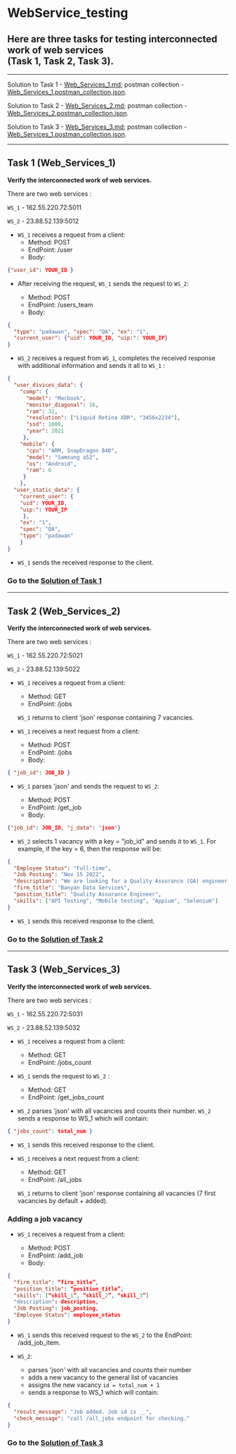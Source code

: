 # WebService_testing

## Here are three tasks for testing interconnected work of web services <br>(Task 1, Task 2, Task 3).

---

Solution to Task 1 - [Web_Services_1.md](https://github.com/dolcezza-ua/WebService_testing/blob/main/Web_Services_1.md); postman collection - [Web_Services_1.postman_collection.json](https://github.com/dolcezza-ua/WebService_testing/blob/main/Web_Services_1.postman_collection.json).

Solution to Task 2 - [Web_Services_2.md](https://github.com/dolcezza-ua/WebService_testing/blob/main/Web_Services_2.md); postman collection - [Web_Services_2.postman_collection.json](https://github.com/dolcezza-ua/WebService_testing/blob/main/Web_Services_2.postman_collection.json).

Solution to Task 3 - [Web_Services_3.md](https://github.com/dolcezza-ua/WebService_testing/blob/main/Web_Services_3.md); postman collection - [Web_Services_1.postman_collection.json](https://github.com/dolcezza-ua/WebService_testing/blob/main/Web_Services_3.postman_collection.json).

---

## Task 1 (Web_Services_1)

**Verify the interconnected work of web services.**

There are two web services :

`WS_1` - 162.55.220.72:5011

`WS_2` - 23.88.52.139:5012

- `WS_1` receives a request from a client:
  - Method: POST
  - EndPoint: /user
  - Body:

```json
{"user_id": YOUR_ID }
```

- After receiving the request, `WS_1` sends the request to `WS_2`:

  - Method: POST

  * EndPoint: /users_team

  - Body:

```json
{
  "type": "padawan", "spec": "QA", "ex": "1",
  "current_user": {"uid": YOUR_ID, "uip:": YOUR_IP}
}
```

- `WS_2` receives a request from `WS_1`, completes the received response with additional information and sends it all to `WS_1` :

```json
{
  "user_divices_data": {
    "comp": {
      "model": "Macbook",
      "monitor_diagonal": 16,
      "ram": 32,
      "resolution": ["Liquid Retina XDR", "3456x2234"],
      "ssd": 1000,
      "year": 2021
     },
    "mobile": {
      "cpu": "ARM, SnapDragon 840",
      "model": "Samsung a52",
      "os": "Android",
      "ram": 6
     }
    },
  "user_static_data": {
    "current_user": {
    "uid": YOUR_ID,
    "uip:": YOUR_IP
     },
    "ex": "1",
    "spec": "QA",
    "type": "padawan"
    }
}
```

- `WS_1` sends the received response to the client.

### Go to the [Solution of Task 1](https://github.com/dolcezza-ua/WebService_testing/blob/main/Web_Services_1.md)

---

## Task 2 (Web_Services_2)

**Verify the interconnected work of web services.**

There are two web services :

`WS_1` - 162.55.220.72:5021

`WS_2` - 23.88.52.139:5022

- `WS_1` receives a request from a client:

  - Method: GET
  - EndPoint: /jobs

  `WS_1` returns to client 'json' response containing 7 vacancies.

- `WS_1` receives a next request from a client:

  - Method: POST
  - EndPoint: /jobs
  - Body:

```json
{ "job_id": JOB_ID }
```

- `WS_1` parses 'json' and sends the request to `WS_2`:

  - Method: POST
  - EndPoint: /get_job
  - Body:

```json
{"job_id": JOB_ID, "j_data": 'json'}
```

- `WS_2` selects 1 vacancy with a key = "job_id" and sends it to `WS_1`. For example, if the key = 6, then the response will be:

```json
{
  "Employee Status": "Full-time",
  "Job Posting": "Nov 15 2022",
  "description": "We are looking for a Quality Assurance (QA) engineer to develop and execute exploratory and automated tests to ensure product quality. QA engineer responsibilities include designing and implementing tests, debugging and defining corrective actions. You will also review system requirements and track quality assurance metrics.",
  "firm_title": "Banyan Data Services",
  "position_title": "Quality Assurance Engineer",
  "skills": ["API Testing", "Mobile testing", "Appium", "Selenium"]
}
```

- `WS_1` sends this received response to the client.

### Go to the [Solution of Task 2](https://github.com/dolcezza-ua/WebService_testing/blob/main/Web_Services_2.md)

---

## Task 3 (Web_Services_3)

**Verify the interconnected work of web services.**

There are two web services :

`WS_1` - 162.55.220.72:5031

`WS_2` - 23.88.52.139:5032

- `WS_1` receives a request from a client:

  - Method: GET
  - EndPoint: /jobs_count

* `WS_1` sends the request to `WS_2` :

  - Method: GET
  - EndPoint: /get_jobs_count

* `WS_2` parses 'json' with all vacancies and counts their number. `WS_2` sends a response to WS_1 which will contain:

```json
{ "jobs_count": total_num }
```

- `WS_1` sends this received response to the client.

- `WS_1` receives a next request from a client:

  - Method: GET
  - EndPoint: /all_jobs

  `WS_1` returns to client 'json' response containing all vacancies (7 first vacancies by default + added).

### Adding a job vacancy

- `WS_1` receives a request from a client:

  - Method: POST
  - EndPoint: /add_job
  - Body:

```json
{
  "firm_title": “firm_title”,
  "position_title": “position_title”,
  "skills": [“skill_1”, “skill_2”, “skill_3”]
  "description": description,
  "Job Posting": job_posting,
  "Employee Status": employee_status
}
```

- `WS_1` sends this received request to the `WS_2` to the EndPoint: /add_job_item.

* `WS_2`:

  - parses 'json' with all vacancies and counts their number
  - adds a new vacancy to the general list of vacancies

  * assigns the new vacancy `id = total_num + 1`
  * sends a response to WS_1 which will contain:

```json
{
  "result_message": "Job added. Job id is __",
  "check_message": "call /all_jobs endpoint for checking."
}
```

### Go to the [Solution of Task 3](https://github.com/dolcezza-ua/WebService_testing/blob/main/Web_Services_3.md)
